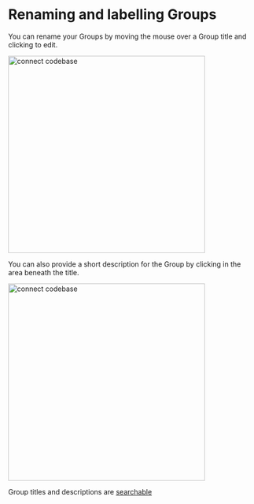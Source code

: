 # Renaming and labelling Groups

You can rename your Groups by moving the mouse over a Group title and clicking to edit.

<img src="group-rename.png" width="400" alt="connect codebase"/>

You can also provide a short description for the Group by clicking in the area beneath the title.

<img src="group-description-edit.png" width="400" alt="connect codebase"/>


<tip>
    <p>
        Group titles and descriptions are <a href="search.md">searchable</a>
    </p>
</tip>